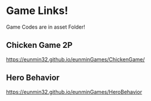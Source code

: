 # Game Links!
Game Codes are in asset Folder! 

## Chicken Game 2P
https://eunmin32.github.io/eunminGames/ChickenGame/

## Hero Behavior
https://eunmin32.github.io/eunminGames/HeroBehavior
